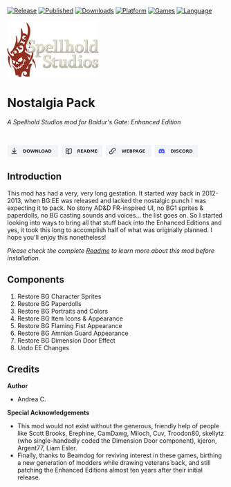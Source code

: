 [![Release](https://img.shields.io/github/v/release/Spellhold-Studios/Nostalgia-Pack?include_prereleases&color=%2392403a)](https://github.com/Spellhold-Studios/Nostalgia-Pack/releases/latest)
[![Published](https://img.shields.io/github/release-date/Spellhold-Studios/Nostalgia-Pack?display_date=published_at&label=published&color=%2392403a)](https://github.com/Spellhold-Studios/Nostalgia-Pack/releases/latest)
[![Downloads](https://img.shields.io/github/downloads/Spellhold-Studios/Nostalgia-Pack/total?color=%2392403a)](https://github.com/Spellhold-Studios/Nostalgia-Pack/releases)
[![Platform](https://img.shields.io/badge/platform-Windows%20%a0%20macOS%20%a0%20Linux%20%a0%20Project%20Infinity-%2392403a)](https://github.com/Spellhold-Studios/Nostalgia-Pack/releases)
[![Games](https://img.shields.io/badge/games-BG%3AEE%20%a0%20SoD%20%a0%20BG2%3AEE%20%a0%20EET%20%a0%20IWD%3AEE-%2392403a)](https://github.com/Spellhold-Studios/Nostalgia-Pack/releases)
[![Language](https://img.shields.io/badge/language-en-%2392403a)](https://github.com/Spellhold-Studios/Nostalgia-Pack/releases)

<!--
Badges white space separator: %20%a0%20
Badges ":" (colon) symbol: %3A
Badges "-" (hyphen) symbol: --
Games full list: BG1 BG2 BGT BG%3AEE SoD BG2%3AEE EET IWD1 IWD2 IWD%3AEE PST PST%3AEE
IETF language tags: https://spellhold-studios.github.io/readmes/template-basic/ietf-lang-tags.pdf
Why some badges update slowly: https://github.com/pujux/badge-it/issues/78
-->

<picture>
  <source media="(prefers-color-scheme: dark)" srcset="https://raw.githubusercontent.com/Spellhold-Studios/Spellhold-Studios.github.io/main/assets/images/shs-corner-logo.svg" />
  <source media="(prefers-color-scheme: light)" srcset="https://raw.githubusercontent.com/Spellhold-Studios/Spellhold-Studios.github.io/main/assets/images/shs-corner-logo.svg" />
  <img alt="SHS logo" src="https://raw.githubusercontent.com/Spellhold-Studios/Spellhold-Studios.github.io/main/assets/images/shs-corner-logo.svg" width="212" height="132">
</picture>

# Nostalgia Pack

*A Spellhold Studios mod for Baldur's Gate: Enhanced Edition*

<br>

[<img alt="Download" src="https://raw.githubusercontent.com/Spellhold-Studios/Spellhold-Studios.github.io/main/assets/buttons/download.svg" height="28">](https://github.com/Spellhold-Studios/Nostalgia-Pack/releases/latest)&nbsp;
[<img alt="Readme" src="https://raw.githubusercontent.com/Spellhold-Studios/Spellhold-Studios.github.io/main/assets/buttons/readme.svg" height="28">](https://spellhold-studios.github.io/readmes/nostalgia-pack/readme.txt)&nbsp;
[<img alt="Webpage" src="https://raw.githubusercontent.com/Spellhold-Studios/Spellhold-Studios.github.io/main/assets/buttons/webpage.svg" height="28">](https://spellhold-studios.github.io/)&nbsp;
[<img alt="Discord" src="https://raw.githubusercontent.com/Spellhold-Studios/Spellhold-Studios.github.io/main/assets/buttons/discord-blue.svg" height="28">](https://discord.gg/pE2Njbdb2a)

## Introduction

This mod has had a very, very long gestation. It started way back in 2012-2013, when BG:EE was released and lacked the nostalgic punch I was expecting it to pack. No stony AD&D FR-inspired UI, no BG1 sprites & paperdolls, no BG casting sounds and voices... the list goes on. So I started looking into ways to bring all that stuff back into the Enhanced Editions and yes, it took this long to accomplish half of what was originally planned. I hope you'll enjoy this nonetheless!

*Please check the complete [Readme](https://spellhold-studios.github.io/readmes/nostalgia-pack/readme.txt) to learn more about this mod before installation.*

## Components

1. Restore BG Character Sprites
2. Restore BG Paperdolls
3. Restore BG Portraits and Colors
4. Restore BG Item Icons & Appearance
5. Restore BG Flaming Fist Appearance
6. Restore BG Amnian Guard Appearance
7. Restore BG Dimension Door Effect
8. Undo EE Changes

## Credits

<!-- double space after each credits **Heading** if you don't need lists -->

**Author**  

- Andrea C.

**Special Acknowledgements**  

- This mod would not exist without the generous, friendly help of people like Scott Brooks, Erephine, CamDawg, Miloch, Cuv, Troodon80, skellytz (who single-handedly coded the Dimension Door component), kjeron, Argent77, Liam Esler.
- Finally, thanks to Beamdog for reviving interest in these games, birthing a new generation of modders while drawing veterans back, and still patching the Enhanced Editions almost ten years after their initial release. 
